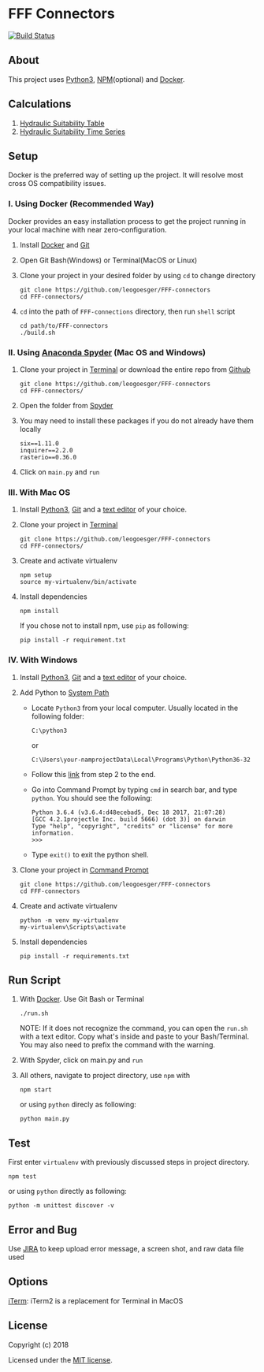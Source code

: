# FFF Connectors

[![Build Status](https://travis-ci.org/leogoesger/FFF-connectors.svg?branch=master)](https://travis-ci.org/leogoesger/FFF-connectors)

## About

This project uses [Python3](https://www.python.org/), [NPM](https://www.npmjs.com/get-npm)(optional) and [Docker](https://docs.docker.com/install/).

## Calculations

1.  [Hydraulic Suitability Table](docs/hydraulic_performance.md)
2.  [Hydraulic Suitability Time Series](docs/hydraulic_suitability_TS.md)

## Setup

Docker is the preferred way of setting up the project. It will resolve most cross OS compatibility issues.

### I. Using Docker (Recommended Way)

Docker provides an easy installation process to get the project running in your local machine with near zero-configuration.

1.  Install [Docker](https://docs.docker.com/install/) and [Git](https://git-scm.com/book/en/v2/Getting-Started-Installing-Git)

2)  Open Git Bash(Windows) or Terminal(MacOS or Linux)

3)  Clone your project in your desired folder by using `cd` to change directory

    ```
    git clone https://github.com/leogoesger/FFF-connectors
    cd FFF-connectors/
    ```

4)  `cd` into the path of `FFF-connections` directory, then run `shell` script

    ```
    cd path/to/FFF-connectors
    ./build.sh
    ```

### II. Using [Anaconda Spyder](https://anaconda.org/anaconda/spyder) (Mac OS and Windows)

1.  Clone your project in [Terminal](http://www.informit.com/blogs/blog.aspx?uk=The-10-Most-Important-Linux-Commands) or download the entire repo from [Github](https://github.com/leogoesger/FFF-connectors)

    ```
    git clone https://github.com/leogoesger/FFF-connectors
    cd FFF-connectors/
    ```

2.  Open the folder from [Spyder](https://anaconda.org/anaconda/spyder)

3.  You may need to install these packages if you do not already have them locally

    ```
    six==1.11.0
    inquirer==2.2.0
    rasterio==0.36.0
    ```

4.  Click on `main.py` and `run`

### III. With Mac OS

1.  Install [Python3](https://www.python.org/downloads/), [Git](https://git-scm.com/download/) and a [text editor](https://www.sublimetext.com/3) of your choice.
2.  Clone your project in [Terminal](http://www.informit.com/blogs/blog.aspx?uk=The-10-Most-Important-Linux-Commands)

    ```
    git clone https://github.com/leogoesger/FFF-connectors
    cd FFF-connectors/
    ```

3.  Create and activate virtualenv

    ```
    npm setup
    source my-virtualenv/bin/activate
    ```

4.  Install dependencies

    ```
    npm install
    ```

    If you chose not to install npm, use `pip` as following:

    ```
    pip install -r requirement.txt
    ```

### IV. With Windows

1.  Install [Python3](https://www.python.org/downloads/), [Git](https://git-scm.com/download/win) and a [text editor](https://www.sublimetext.com/3) of your choice.
2.  Add Python to [System Path](https://www.pythoncentral.io/add-python-to-path-python-is-not-recognized-as-an-internal-or-external-command/)

    -   Locate `Python3` from your local computer. Usually located in the following folder:

        ```
        C:\python3
        ```

        or

        ```
        C:\Users\your-namprojectData\Local\Programs\Python\Python36-32
        ```

    -   Follow this [link](https://www.pythoncentral.io/add-python-to-path-python-is-not-recognized-as-an-internal-or-external-command/) from step 2 to the end.
    -   Go into Command Prompt by typing `cmd` in search bar, and type `python`. You should see the following:

        ```
        Python 3.6.4 (v3.6.4:d48ecebad5, Dec 18 2017, 21:07:28)
        [GCC 4.2.1projectle Inc. build 5666) (dot 3)] on darwin
        Type "help", "copyright", "credits" or "license" for more information.
        >>>
        ```

    -   Type `exit()` to exit the python shell.

3.  Clone your project in [Command Prompt](http://www.informit.com/blogs/blog.aspx?uk=The-10-Most-Important-Linux-Commands)

    ```
    git clone https://github.com/leogoesger/FFF-connectors
    cd FFF-connectors
    ```

4.  Create and activate virtualenv

    ```
    python -m venv my-virtualenv
    my-virtualenv\Scripts\activate
    ```

5.  Install dependencies

    ```
    pip install -r requirements.txt
    ```

## Run Script

1.  With [Docker](https://docs.docker.com/install/). Use Git Bash or Terminal

    ```
    ./run.sh
    ```

    NOTE: If it does not recognize the command, you can open the `run.sh` with a text editor. Copy what's inside and paste to your Bash/Terminal.
    You may also need to prefix the command with the warning.

2.  With Spyder, click on main.py and `run`

3.  All others, navigate to project directory, use `npm` with

    ```
    npm start
    ```

    or using `python` direcly as following:

    ```
    python main.py
    ```

## Test

First enter `virtualenv` with previously discussed steps in project directory.

```
npm test
```

or using `python` directly as following:

```
python -m unittest discover -v
```

## Error and Bug

Use [JIRA](http://watermgmt.ucdavis.edu/) to keep upload error message, a screen shot, and raw data file used

## Options

[iTerm](https://www.iterm2.com/): iTerm2 is a replacement for Terminal in MacOS

## License

Copyright (c) 2018

Licensed under the [MIT license](https://opensource.org/licenses/MIT).
